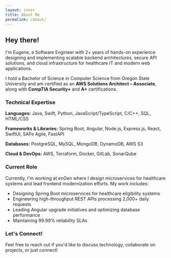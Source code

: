 ```yaml
---
layout: inner
title: About Me
permalink: /about/
---
```


## Hey there! 

I'm Eugene, a Software Engineer with 2+ years of hands-on experience designing and implementing scalable backend architectures, secure API solutions, and cloud infrastructure for healthcare IT and modern web applications.

I hold a Bachelor of Science in Computer Science from Oregon State University and am certified as an **AWS Solutions Architect – Associate**, along with **CompTIA Security+** and **A+** certifications.

### Technical Expertise

**Languages:** Java, Swift, Python, JavaScript/TypeScript, C/C++, SQL, HTML/CSS

**Frameworks & Libraries:** Spring Boot, Angular, Node.js, Express.js, React, SwiftUI, SAFe Agile, FastAPI

**Databases:** PostgreSQL, MySQL, MongoDB, DynamoDB, AWS S3

**Cloud & DevOps:** AWS, Terraform, Docker, GitLab, SonarQube

### Current Role

Currently, I'm working at enGen where I design microservices for healthcare systems and lead frontend modernization efforts. My work includes:

- Designing Spring Boot microservices for healthcare eligibility systems
- Engineering high-throughput REST APIs processing 2,000+ daily requests
- Leading Angular upgrade initiatives and optimizing database performance
- Maintaining 99.99% reliability SLAs

### Let's Connect!

Feel free to reach out if you'd like to discuss technology, collaborate on projects, or just connect!

<div class="contact-icons" style="text-align: center; margin-top: 30px;">
  <a href="mailto:{{ site.email }}" style="margin: 0 10px;"><i class="fa fa-envelope fa-2x"></i></a>
  <a href="https://github.com/{{ site.github_username }}" style="margin: 0 10px;"><i class="fa fa-github fa-2x"></i></a>
  <a href="https://linkedin.com/in/{{ site.linkedin_username }}" style="margin: 0 10px;"><i class="fa fa-linkedin fa-2x"></i></a>
</div>